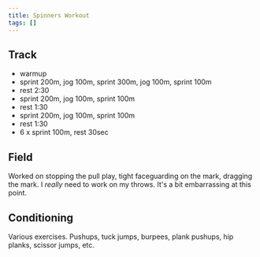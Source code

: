 ```yaml
---
title: Spinners Workout
tags: []
---
```


## Track 

- warmup
- sprint 200m, jog 100m, sprint 300m, jog 100m, sprint 100m
- rest 2:30
- sprint 200m, jog 100m, sprint 100m
- rest 1:30
- sprint 200m, jog 100m, sprint 100m
- rest 1:30
- 6 x sprint 100m, rest 30sec

## Field

Worked on stopping the pull play, tight faceguarding on the mark, dragging the mark. I *really* need to work on my throws. It's a bit embarrassing at this point. 

## Conditioning 

Various exercises. Pushups, tuck jumps, burpees, plank pushups, hip planks, scissor jumps, etc. 